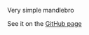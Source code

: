 Very simple mandlebro

See it on the [GitHub page](https://nealstewart.github.io/very-slow-mandelbrot)


